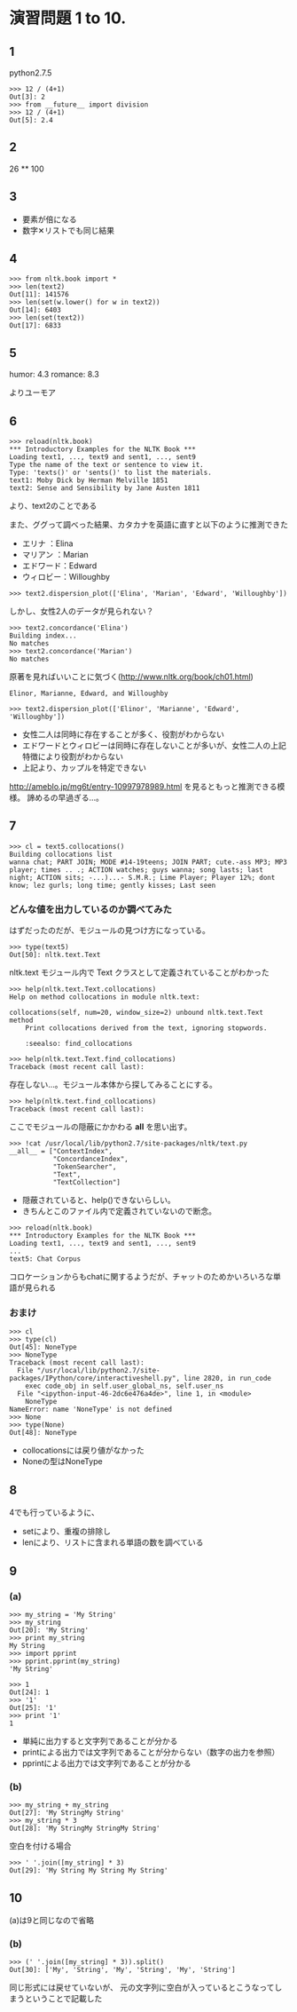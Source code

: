 # 演習問題 1 to 10.

## 1

python2.7.5

```
>>> 12 / (4+1)
Out[3]: 2
>>> from __future__ import division
>>> 12 / (4+1)
Out[5]: 2.4
```

## 2

26 ** 100

## 3

* 要素が倍になる
* 数字✕リストでも同じ結果

## 4

```
>>> from nltk.book import *
>>> len(text2)
Out[11]: 141576
>>> len(set(w.lower() for w in text2))
Out[14]: 6403
>>> len(set(text2))
Out[17]: 6833
```

## 5

humor:   4.3
romance: 8.3

よりユーモア

## 6

```
>>> reload(nltk.book)
*** Introductory Examples for the NLTK Book ***
Loading text1, ..., text9 and sent1, ..., sent9
Type the name of the text or sentence to view it.
Type: 'texts()' or 'sents()' to list the materials.
text1: Moby Dick by Herman Melville 1851
text2: Sense and Sensibility by Jane Austen 1811
```

より、text2のことである

また、ググって調べった結果、カタカナを英語に直すと以下のように推測できた

* エリナ    ：Elina
* マリアン  ：Marian
* エドワード：Edward
* ウィロビー：Willoughby

```
>>> text2.dispersion_plot(['Elina', 'Marian', 'Edward', 'Willoughby'])
```

しかし、女性2人のデータが見られない？

```
>>> text2.concordance('Elina')
Building index...
No matches
>>> text2.concordance('Marian')
No matches
```

原著を見ればいいことに気づく(http://www.nltk.org/book/ch01.html)
```
Elinor, Marianne, Edward, and Willoughby
```

```
>>> text2.dispersion_plot(['Elinor', 'Marianne', 'Edward', 'Willoughby'])
```

* 女性二人は同時に存在することが多く、役割がわからない
* エドワードとウィロビーは同時に存在しないことが多いが、女性二人の上記特徴により役割がわからない
* 上記より、カップルを特定できない

http://ameblo.jp/mg6t/entry-10997978989.html を見るともっと推測できる模様。
諦めるの早過ぎる…。

## 7

```
>>> cl = text5.collocations()
Building collocations list
wanna chat; PART JOIN; MODE #14-19teens; JOIN PART; cute.-ass MP3; MP3
player; times .. .; ACTION watches; guys wanna; song lasts; last
night; ACTION sits; -...)...- S.M.R.; Lime Player; Player 12%; dont
know; lez gurls; long time; gently kisses; Last seen
```

### どんな値を出力しているのか調べてみた

はずだったのだが、モジュールの見つけ方になっている。

```
>>> type(text5)
Out[50]: nltk.text.Text
```

nltk.text モジュール内で Text クラスとして定義されていることがわかった

```
>>> help(nltk.text.Text.collocations)
Help on method collocations in module nltk.text:

collocations(self, num=20, window_size=2) unbound nltk.text.Text method
    Print collocations derived from the text, ignoring stopwords.

    :seealso: find_collocations
```

```
>>> help(nltk.text.Text.find_collocations)
Traceback (most recent call last):
```

存在しない…。モジュール本体から探してみることにする。

```
>>> help(nltk.text.find_collocations)
Traceback (most recent call last):
```

ここでモジュールの隠蔽にかかわる __all__ を思い出す。

```
>>> !cat /usr/local/lib/python2.7/site-packages/nltk/text.py
__all__ = ["ContextIndex",
           "ConcordanceIndex",
           "TokenSearcher",
           "Text",
           "TextCollection"]

```

* 隠蔽されていると、help()できないらしい。
* きちんとこのファイル内で定義されていないので断念。

```
>>> reload(nltk.book)
*** Introductory Examples for the NLTK Book ***
Loading text1, ..., text9 and sent1, ..., sent9
...
text5: Chat Corpus
```

コロケーションからもchatに関するようだが、チャットのためかいろいろな単語が見られる　

### おまけ

```
>>> cl
>>> type(cl)
Out[45]: NoneType
>>> NoneType
Traceback (most recent call last):
  File "/usr/local/lib/python2.7/site-packages/IPython/core/interactiveshell.py", line 2820, in run_code
    exec code_obj in self.user_global_ns, self.user_ns
  File "<ipython-input-46-2dc6e476a4de>", line 1, in <module>
    NoneType
NameError: name 'NoneType' is not defined
>>> None
>>> type(None)
Out[48]: NoneType
```

* collocationsには戻り値がなかった
* Noneの型はNoneType

## 8

4でも行っているように、
* setにより、重複の排除し
* lenにより、リストに含まれる単語の数を調べている

## 9

### (a)

```
>>> my_string = 'My String'
>>> my_string
Out[20]: 'My String'
>>> print my_string
My String
>>> import pprint
>>> pprint.pprint(my_string)
'My String'
```

```
>>> 1
Out[24]: 1
>>> '1'
Out[25]: '1'
>>> print '1'
1
```

* 単純に出力すると文字列であることが分かる
* printによる出力では文字列であることが分からない（数字の出力を参照）
* pprintによる出力では文字列であることが分かる

### (b)

```
>>> my_string + my_string
Out[27]: 'My StringMy String'
>>> my_string * 3
Out[28]: 'My StringMy StringMy String'
```

空白を付ける場合

```
>>> ' '.join([my_string] * 3)
Out[29]: 'My String My String My String'
```

## 10

(a)は9と同じなので省略

### (b)

```
>>> (' '.join([my_string] * 3)).split()
Out[30]: ['My', 'String', 'My', 'String', 'My', 'String']
```

同じ形式には戻せていないが、
元の文字列に空白が入っているとこうなってしまうということで記載した
